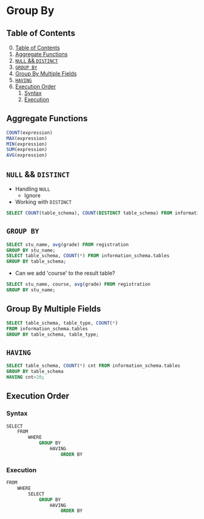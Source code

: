 # Group By

## Table of Contents

0. [Table of Contents](#table-of-contents)
1. [Aggregate Functions](#aggregate-functions)
2. [`NULL` && `DISTINCT`](#null--distinct)
3. [`GROUP BY`](#group-by-1)
4. [Group By Multiple Fields](#group-by-multiple-fields)
5. [`HAVING`](#having)
6. [Execution Order](#execution-order)
    1. [Syntax](#syntax)
    2. [Execution](#execution)

## Aggregate Functions

```sql
COUNT(expression)
MAX(expression)
MIN(expression)
SUM(expression)
AVG(expression)
```

## `NULL` && `DISTINCT`

- Handling `NULL`
    - Ignore
- Working with `DISTINCT`
```sql
SELECT COUNT(table_schema), COUNT(DISTINCT table_schema) FROM information_schema.tables​
```

## `GROUP BY`

```sql
SELECT stu_name, avg(grade) FROM registration​
GROUP BY stu_name;​
SELECT table_schema, COUNT(*) FROM information_schema.tables​
GROUP BY table_schema;​
```
- Can we add 'course' to the result table?
```sql
SELECT stu_name, course, avg(grade) FROM registration
GROUP BY stu_name;
```

## Group By Multiple Fields

```sql
SELECT table_schema, table_type, COUNT(*) ​
FROM information_schema.tables​
GROUP BY table_schema, table_type;​
```

## `HAVING`

```sql
SELECT table_schema, COUNT(*) cnt FROM information_schema.tables​
GROUP BY table_schema​
HAVING cnt>20;​
```

## Execution Order

### Syntax

```sql
SELECT​
    FROM​
        WHERE​
            GROUP BY​
                HAVING​
                    ORDER BY​
```

### Execution

```sql
FROM​
    WHERE​
        SELECT​
            GROUP BY​
                HAVING​
                    ORDER BY​
```
